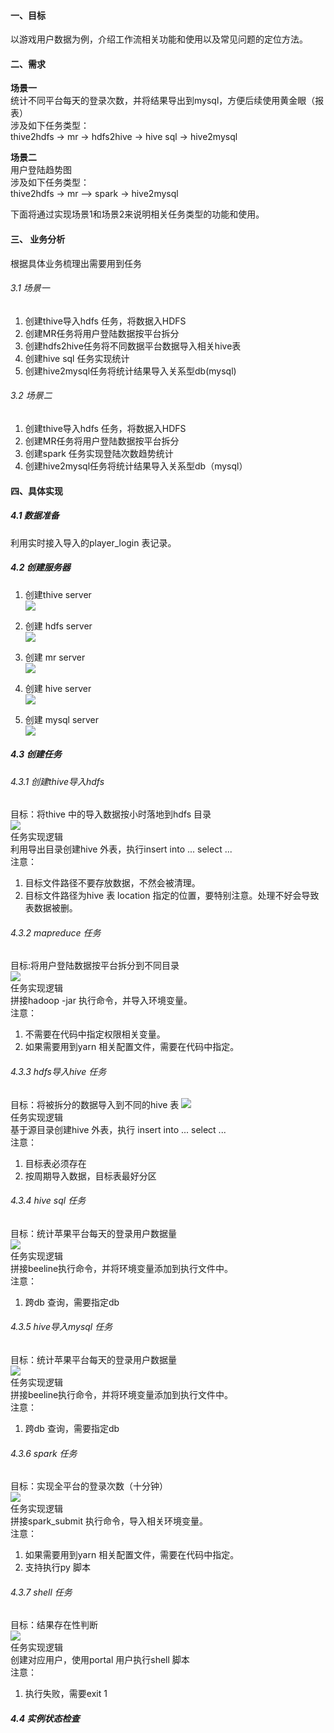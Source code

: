 #### 一、目标
以游戏用户数据为例，介绍工作流相关功能和使用以及常见问题的定位方法。  

#### 二、需求 
**场景一**  
统计不同平台每天的登录次数，并将结果导出到mysql，方便后续使用黄金眼（报表）  
涉及如下任务类型：  
thive2hdfs  -> mr -> hdfs2hive  -> hive sql -> hive2mysql 

**场景二**  
用户登陆趋势图  
涉及如下任务类型：  
thive2hdfs  -> mr —> spark  -> hive2mysql  
		
下面将通过实现场景1和场景2来说明相关任务类型的功能和使用。  

#### 三、 业务分析
根据具体业务梳理出需要用到任务
###### 3.1 场景一
1. 创建thive导入hdfs 任务，将数据入HDFS
2. 创建MR任务将用户登陆数据按平台拆分
3. 创建hdfs2hive任务将不同数据平台数据导入相关hive表
4. 创建hive sql 任务实现统计
5. 创建hive2mysql任务将统计结果导入关系型db(mysql)

###### 3.2 场景二
1. 创建thive导入hdfs 任务，将数据入HDFS
2. 创建MR任务将用户登陆数据按平台拆分
3. 创建spark 任务实现登陆次数趋势统计
4. 创建hive2mysql任务将统计结果导入关系型db（mysql）

#### 四、具体实现
##### 4.1 数据准备
利用实时接入导入的player_login 表记录。

##### 4.2 创建服务器
1. 创建thive server  
![](../images/prepare_server1.png)

2. 创建 hdfs server  
![](../images/prepare_server2.png)

3. 创建 mr server  
![](../images/prepare_server3.png)

3. 创建 hive server  
![](../images/prepare_server4.png)

4. 创建 mysql server  
![](../images/prepare_server7.png)

##### 4.3 创建任务
###### 4.3.1 创建thive导入hdfs  
目标：将thive 中的导入数据按小时落地到hdfs 目录  
![](../images/prepare_task1.png)  
任务实现逻辑  
利用导出目录创建hive 外表，执行insert into ... select ...   
注意：  
1. 目标文件路径不要存放数据，不然会被清理。  
2. 目标文件路径为hive 表 location 指定的位置，要特别注意。处理不好会导致表数据被删。

###### 4.3.2 mapreduce 任务
目标:将用户登陆数据按平台拆分到不同目录  
![](../images/prepare_task_mr.png)   
任务实现逻辑   
拼接hadoop -jar 执行命令，并导入环境变量。  
注意：  
1. 不需要在代码中指定权限相关变量。  
2. 如果需要用到yarn 相关配置文件，需要在代码中指定。  

###### 4.3.3 hdfs导入hive 任务
目标：将被拆分的数据导入到不同的hive 表
![](../images/prepare_task2.png)   
任务实现逻辑   
基于源目录创建hive 外表，执行 insert into ... select ...   
注意：  
1. 目标表必须存在
2. 按周期导入数据，目标表最好分区

###### 4.3.4 hive sql 任务
目标：统计苹果平台每天的登录用户数据量   
![](../images/prepare_task_hivesql.png)   
任务实现逻辑   
拼接beeline执行命令，并将环境变量添加到执行文件中。  
注意：  
1. 跨db 查询，需要指定db  

###### 4.3.5 hive导入mysql 任务
目标：统计苹果平台每天的登录用户数据量   
![](../images/prepare_task_hive2mysql.png)   
任务实现逻辑   
拼接beeline执行命令，并将环境变量添加到执行文件中。  
注意：  
1. 跨db 查询，需要指定db  

###### 4.3.6 spark 任务
目标：实现全平台的登录次数（十分钟）  
![](../images/prepare_task_spark.png)   
任务实现逻辑   
拼接spark_submit 执行命令，导入相关环境变量。  
注意：  
1. 如果需要用到yarn 相关配置文件，需要在代码中指定。  
2. 支持执行py 脚本

###### 4.3.7 shell 任务
目标：结果存在性判断  
![](../images/prepare_task_shell.png)   
任务实现逻辑   
创建对应用户，使用portal 用户执行shell 脚本    
注意：  
1. 执行失败，需要exit 1


##### 4.4 实例状态检查
